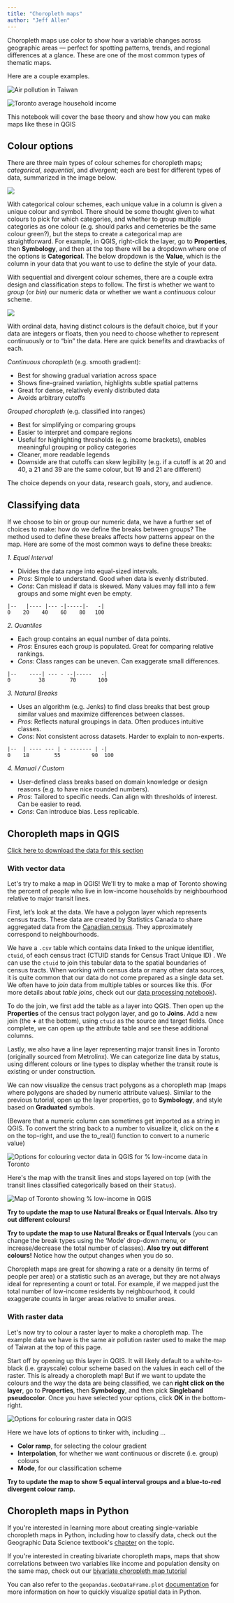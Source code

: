 ```yaml
---
title: "Choropleth maps"
author: "Jeff Allen"
---
```



Choropleth maps use color to show how a variable changes across geographic areas — perfect for spotting patterns, trends, and regional differences at a glance. These are one of the most common types of thematic maps.

Here are a couple examples. 

![Air pollution in Taiwan](./img/airpollution-757px.png)

![Toronto average household income](./img/toronto-income.png)

This notebook will cover the base theory and show how you can make maps like these in QGIS



## Colour options

There are three main types of colour schemes for choropleth maps;  *categorical*, *sequential*, and *divergent*; each are best for different types of data, summarized in the image below.

![](img/colours-group-cont.png)

With categorical colour schemes, each unique value in a column is given a unique colour and symbol. There should be some thought given to what colours to pick for which categories, and whether to group multiple categories as one colour (e.g. should parks and cemeteries be the same colour green?), but the steps to create a categorical map are straightforward. For example, in QGIS, right-click the layer, go to **Properties**, then **Symbology**, and then at the top there will be a dropdown where one of the options is **Categorical**. The below dropdown is the **Value**, which is the column in your data that you want to use to define the style of your data.

With sequential and divergent colour schemes, there are a couple extra design and classification steps to follow. The first is whether we want to *group* (or *bin*) our numeric data or whether we want a *continuous* colour scheme. 

![](img/colours-sub-div.png)

With ordinal data, having distinct colours is the default choice, but if your data are integers or floats, then you need to  choose whether to represent continuously or to “bin” the data. Here are quick benefits and drawbacks of each.

*Continuous choropleth* (e.g. smooth gradient):

- Best for showing gradual variation across space
- Shows fine-grained variation, highlights subtle spatial patterns
- Great for dense, relatively evenly distributed data
- Avoids arbitrary cutoffs

*Grouped choropleth* (e.g. classified into ranges)

- Best for simplifying or comparing groups
- Easier to interpret and compare regions
- Useful for highlighting thresholds (e.g. income brackets), enables meaningful grouping or policy categories
- Cleaner, more readable legends
- Downside are that cutoffs can skew legibility (e.g. if a cutoff is at 20 and 40, a 21 and 39 are the same colour, but 19 and 21 are different)

The choice depends on your data, research goals, story, and audience.


## Classifying data

If we choose to bin or group our numeric data, we have a further set of choices to make: how do we define the breaks between groups? The method used to define these breaks affects how patterns appear on the map. Here are some of the most common ways to define these breaks:

*1. Equal Interval*

- Divides the data range into equal-sized intervals.
- *Pros*: Simple to understand. Good when data is evenly distributed.
- *Cons*: Can mislead if data is skewed. Many values may fall into a few groups and some might even be empty.

```
|--   |---- |--- -|-----|-   -|
0    20    40    60    80   100
```

*2. Quantiles*

- Each group contains an equal number of data points.
- *Pros*: Ensures each group is populated.  Great for comparing relative rankings.
- *Cons*: Class ranges can be uneven. Can exaggerate small differences.

```
|--    ----| --- - --|-----   -|
0         38        70       100
```

*3. Natural Breaks*

- Uses an algorithm (e.g. Jenks) to find class breaks that best group similar values and maximize differences between classes.
- *Pros*: Reflects natural groupings in data. Often produces intuitive classes.
- *Cons*: Not consistent across datasets. Harder to explain to non-experts.

```
|--  | ---- --- | - ------- | -|
0    18        55          90  100
```

*4. Manual / Custom*

- User-defined class breaks based on domain knowledge or design reasons (e.g. to have nice rounded numbers).
- *Pros*: Tailored to specific needs. Can align with thresholds of interest. Can be easier to read.
- *Cons*: Can introduce bias. Less replicable.



## Choropleth maps in QGIS

[Click here to download the data for this section](data.zip)



### With vector data

Let's try to make a map in QGIS! We'll try to make a map of Toronto showing the percent of people who live in low-income households by neighbourhood relative to major transit lines.

First, let’s look at the data. We have a polygon layer which represents census tracts. These data are created by Statistics Canada to share aggregated data from  the [Canadian census](../../urban-data-analytics/canadian-census-data/canadian-census-data.md). They approximately correspond to neighbourhoods.

We have a `.csv` table which contains data linked to the unique identifier, `ctuid`, of each census tract (CTUID stands for Census Tract Unique ID) . We can use the `ctuid` to join this tabular data to the spatial boundaries of census tracts. When working with census data or many other data sources, it is quite common that our data do not come prepared as a single data set. We often have to *join* data from multiple tables or sources like this. (For more details about *table joins*, check out our [data processing notebook](../../urban-data-analytics/data-analytics-and-processing/data-analytics-and-processing.ipynb)).

To do the join, we first add the table as a layer into QGIS. Then open up the **Properties** of the census tract polygon layer, and go to **Joins**. Add a new join (the **+** at the bottom), using `ctuid` as the source and target fields. Once complete, we can open up the attribute table and see these additional columns.

Lastly, we also have a line layer representing major transit lines in Toronto (originally sourced from Metrolinx). We can categorize line data by status, using different colours or line types to display whether the transit route is existing or under construction.

We can now visualize the census tract polygons as a choropleth map (maps where polygons are shaded by numeric attribute values). Similar to the previous tutorial, open up the layer properties, go to **Symbology**, and style based on **Graduated** symbols.

(Beware that a numeric column can sometimes get imported as a string in QGIS. To convert the string back to a number to visualize it, click on the **ε** on the top-right, and use the to_real() function to convert to a numeric value)

![Options for colouring vector data in QGIS for % low-income data in Toronto](img/vector-choro.png)

Here's the map with the transit lines and stops layered on top (with the transit lines classified categorically based on their `Status`).

![Map of Toronto showing % low-income in QGIS](img/toronto-example.png)

**Try to update the map to use Natural Breaks or Equal Intervals. Also try out different colours!**

**Try to update the map to use Natural Breaks or Equal Intervals** (you can change the break types using the ‘Mode’ drop-down menu, or increase/decrease the total number of classes). **Also try out different colours!** Notice how the output changes when you do so.

Choropleth maps are great for showing a rate or a density (in terms of people per area) or a statistic such as an average, but they are not always ideal for representing a count or total. For example, if we mapped just the total number of low-income residents by neighbourhood, it could exaggerate counts in larger areas relative to smaller areas.



### With raster data

Let's now try to colour a raster layer to make a choropleth map. The example data we have is the same air pollution raster used to make the map of Taiwan at the top of this page.

Start off by opening up this layer in QGIS. It will likely default to a white-to-black (i.e. grayscale) colour scheme based on the values in each cell of the raster. This is already a choropleth map! But if we want to update the colours and the way the data are being classified, we can **right click on the layer**, go to **Properties**, then **Symbology**, and then pick **Singleband pseudocolor**. Once you have selected your options, click **OK** in the bottom-right.

![Options for colouring raster data in QGIS](img/raster-choro.png)

Here we have lots of options to tinker with, including ...

- **Color ramp**, for selecting the colour gradient
- **Interpolation**, for whether we want continuous or discrete (i.e. group) colours
- **Mode**, for our classification scheme

**Try to update the map to show 5 equal interval groups and a blue-to-red divergent colour ramp.**



## Choropleth maps in Python

If you're interested in learning more about creating single-variable choropleth maps in Python, including how to classify data, check out the Geographic Data Science textbook's [chapter](https://geographicdata.science/book/notebooks/05_choropleth.html) on the topic. 

If you're interested in creating bivariate choropleth maps, maps that show correlations between two variables like income and population density on the same map, check out our [bivariate choropleth map tutorial](../bivariate-choropleth-maps/bivariate-choropleth-maps.ipynb)

You can also refer to the `geopandas.GeoDataFrame.plot` [documentation](https://geopandas.org/en/stable/docs/reference/api/geopandas.GeoDataFrame.plot.html) for more information on how to quickly visualize spatial data in Python.